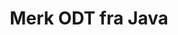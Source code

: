 ---
############################# Static ############################
layout: "auto-gen-annotation"

############################# Head ############################
head_title: "Java ODT Annotation API Annotate i C#"
head_description: "Java API for å lage og kommentere populære merknadstyper fra ODT, bilder, tegninger og dokumentfilformater."

############################# Header ############################
title: "Merk ODT fra Java"
description: ""
bg_image: "https://cms.admin.containerize.com/templates/aspose/App_Themes/V3/images/bg/header1.png"
bg_overlay: false
button:
    enable: true
    icon: "fas fa-arrow-down"
    label: "Last ned gratis prøveversjon"
    link: "https://downloads.groupdocs.com/annotation/java"

############################# About ############################
about:
    enable: true
    title: "Om GroupDocs.Annotation for Java API"
    content: |
        GroupDocs.Annotation for Java API er et bibliotek som lar deg legge til merknader til PDF, Word og andre dokumenter på Mac, Windows eller Ubuntu. [GroupDocs.Annotation for Java](/annotation/java) er et innebygd Java API for å administrere merknader med omfattende støtte for å lage, legge til, redigere, slette, trekke ut og eksportere merknader fra bilder og diverse andre dokumenter. Den fullstendige listen over støttede dokumentformater kan du se på denne [siden](https://docs.groupdocs.com/annotation/java/supported-document-formats/).
        Dette biblioteket lar deg jobbe ikke bare med ODT-dokumenter, men også med mange andre typer dokumenter som Word, Excel, PowerPoint, Outlook-e-post, Visio, Adobe, OpenDocument, OpenOffice, Photoshop, AutoCad og mange andre.
        GroupDocs.Annotation for Java API lar deg opprette og legge til nye notater, redigere merknader, trekke ut kommentarer, merknader og fjerne dem fra dokumenter. Biblioteket støtter 13 forskjellige merknadstyper, inkludert tekst, polylinje, område, understreking, punkt, vannmerke, pil, ellipse, teksterstatning, avstand, tekstfelt, ressursredaksjon i PDF, HTML, Microsoft Word-dokumenter, regneark, diagrammer, presentasjoner, tegninger, bilder og mange andre filformater.
        Eksemplet (se nedenfor) viser hvordan du arbeider med ODT-dokumentet. I dette eksemplet kan du se hovedtrinnene for hvordan du arbeider med GroupDocs. Merknad: Konfigurer en lisens, åpne et dokument du vil jobbe med, opprette en merknad, legge til dataobjekter for å angi merknadsegenskaper i henhold til dine krav og lagre resultatet på ønsket sted. Du kan også se mer detaljert på de støttede funksjonene på vår github [side](https://github.com/groupdocs-annotation/GroupDocs.Annotation-for-Java), eller i produkt [dokumentasjon](https: //docs.groupdocs.com/annotation/java/getting-started/).

############################# Steps ############################
howTo_Add:
steps_Add:
    enable: true
    title_left: "Trinn for å legge til merknader til ODT i Java"
    content_left: |
        [GroupDocs.Annotation](/annotation/java/) gjør det enkelt for Java-utviklere å legge til ulike merknadstyper til ODT-filer i enhver Java-basert applikasjon ved å implementere noen få enkle trinn.
        *   Lag svarobjekter med kommentar og dato.
        *   Opprett AreaAnnotation-objekt, angi områdealternativer og legg til svar.
        *   Opprett Annotator-objekt og legg til områdeanmerkning.
        *   Lagre utdatafil.
    title_right: "Systemkrav"
    content_right: |
        GroupDocs.Annotation for Java APIer støttes på alle større plattformer og operativsystemer. Før du utfører koden nedenfor, sørg for at du har følgende forutsetninger installert på systemet ditt.
        *   Operativsystemer: Microsoft Windows, Linux, MacOS
        *   Utviklingsmiljø: NetBeans, Intellij IDEA, Eclipse etc
        *   Java Runtime Environment: Java 7 (1.7) og nyere
        *   Få den nyeste versjonen av GroupDocs.Annotation for Java fra [GroupDocs Artifact Repository](https://repository.groupdocs.com/webapp/#/artifacts/browse/tree/General/repo/com/groupdocs/groupdocs-annotation)

############################# Preview ############################
preview_Add:
    enable: true
    title: Forhåndsvisning av merknader og kodeeksempel
    content: |
        ![Annotation preview image](https://docs.groupdocs.com/annotation/java/images/add-area-annotation.png)
    code: |
        ```java
        // Create an instance of Reply class and add comments
        Reply firstReply = new Reply();
        firstReply.setComment("First comment");
        firstReply.setRepliedOn(Calendar.getInstance().getTime());
        
        Reply secondReply = new Reply();
        secondReply.setComment("Second comment");
        secondReply.setRepliedOn(Calendar.getInstance().getTime());
        
        List<Reply> replies = new ArrayList<Reply>();
        replies.add(firstReply);
        replies.add(secondReply);
        
        // Create an instance of AreaAnnotation class and set options
        AreaAnnotation area = new AreaAnnotation();
        area.setBackgroundColor(65535);
        area.setBox(new Rectangle(100, 100, 100, 100));
        area.setCreatedOn(Calendar.getInstance().getTime());
        area.setMessage("This is area annotation");
        area.setOpacity(0.7);
        area.setPageNumber(0);
        area.setPenColor(65535);
        area.setPenStyle(PenStyle.Dot);
        area.setPenWidth((byte) 3);
        area.setReplies(replies);
        
        // Create an instance of Annotator class
        Annotator annotator = new Annotator("input.bmp");
        
        // Add annotation
        annotator.add(area);
        
        // Save to file
        annotator.save("output.bmp");
        annotator.dispose();
        ```

############################# Steps ############################
howTo_Remove:
steps_Remove:
    enable: true
    title_left: "Trinn for å fjerne merknader fra ODT i Java"
    content_left: |
        [GroupDocs.Annotation](/annotation/java/) gjør det enklere for Java-utviklere å fjerne merknadsdetaljer fra ODT-filer i enhver Java-basert applikasjon ved å implementere noen få enkle trinn.
        *   Lag svarobjekter med kommentar og dato.
        *   Instantier SaveOptions-objektet og sett AnnotationTypes = AnnotationType.None.
        *   Anrop lagringsmetode med resulterende dokumentbane eller strøm og SaveOptions-objekt.

############################# Preview ############################
preview_Remove:
    enable: true
    code: |
        ```java
        // Create an instance of Annotator class 
        Annotator annotator = new Annotator("C://input.bmp");

        // Remove annotation by set type None 
        SaveOptions saveOptions = new SaveOptions();
        saveOptions.setAnnotationTypes(AnnotationType.None);

        // Save annotation to output file
        annotator.save("C://output.bmp", saveOptions);
        annotator.dispose();
        ```

############################# Steps ############################
howTo_Edit:
steps_Edit:
    enable: true
    title_left: "Trinn for å redigere merknader fra ODT i Java"
    content_left: |
        [GroupDocs.Annotation](/annotation/java/) gjør det enklere for Java-utviklere å oppdatere ulike merknadsegenskaper fra ODT-filer i enhver Java-basert applikasjon ved å implementere noen få enkle trinn.
        *   Instantier Annotator-objekt med inndatadokumentbane eller strøm med instansierte LoadOptions med ImportAnnotations = true.
        *   Opprett en AnnotationBase-implementering og sett ID-en til den eksisterende merknaden (hvis merknaden med den ID-en ikke blir funnet, vil ingenting bli endret) eller stiliste med merknader (alle eksisterende merknader vil bli fjernet).
        *   Anrop oppdateringsmetode for Annotator-objekt med beståtte merknader.
        *   Anrop lagringsmetode med resulterende dokumentbane eller strøm og SaveOptions-objekt.

############################# Preview ############################
preview_Edit:
    enable: true
    code: |
        ```java
        String outputPath = "UpdateAnnotation.bmp";

        // Create an instance of Annotator class
        Annotator annotator = new Annotator("input.bmp");
        
        // Create an instance of Reply class for first example and add comments
        Reply reply1 = new Reply();
        reply1.setComment("Original first comment");
        reply1.setRepliedOn(Calendar.getInstance().getTime());
        
        Reply reply2 = new Reply();
        reply2.setComment("Original second comment");
        reply2.setRepliedOn(Calendar.getInstance().getTime());
        
        java.util.List replies = new ArrayList();
        replies.add(reply1);
        replies.add(reply2);
        
        // Create an instance of AreaAnnotation class and set options
        AreaAnnotation original = new AreaAnnotation();
        original.setId(1);
        original.setBackgroundColor(65535);
        original.setBox(new Rectangle(100, 100, 100, 100));
        original.setCreatedOn(Calendar.getInstance().getTime());
        original.setMessage("This is original annotation");
        original.setReplies(replies);
        
        // Add original annotation
        annotator.add(original);
        annotator.save(outputPath);
        annotator.dispose();
        
        LoadOptions loadOptions = new LoadOptions();
        
        // Open annotated document
        Annotator annotator1 = new Annotator(outputPath, loadOptions);
        
        // Create an instance of Reply class for update first example
        Reply reply3 = new Reply();
        reply3.setComment("Updated first comment");
        reply3.setRepliedOn(Calendar.getInstance().getTime());
        
        Reply reply4 = new Reply();
        reply4.setComment("Updated second comment");
        reply4.setRepliedOn(Calendar.getInstance().getTime());
        
        java.util.List replies1 = new ArrayList();
        replies1.add(reply3);
        replies1.add(reply4);

        // Suggest we want change some properties of existed annotation
        AreaAnnotation updated = new AreaAnnotation();
        updated.setId(1);
        updated.setBackgroundColor(255);
        updated.setBox(new Rectangle(0, 0, 50, 200));
        updated.setCreatedOn(Calendar.getInstance().getTime());
        updated.setMessage("This is updated annotation");
        updated.setReplies(replies1);
        
        // Update and save annotation
        annotator1.update(updated);
        annotator1.save(outputPath);
        annotator1.dispose();
        ```

############################# Steps ############################
howTo_Extract:
steps_Extract:
    enable: true
    title_left: "Trinn for å trekke ut merknader fra ODT i Java"
    content_left: |
        [GroupDocs.Annotation](/annotation/java/) gjør det enkelt for Java-utviklere å kommentere dokumenter og trekke ut merknadsinformasjon fra ODT-filer i enhver Java-basert applikasjon ved å implementere noen få enkle trinn.
        *   Lag svarobjekter med kommentar og dato.
        *   Instantier LoadOptions-objektet og kall SetImportAnnotations med sant argument.
        *   Definer variabel med typen List.
        *   Ring hent-metoden og returner resultatet til variabelen ovenfor.

############################# Preview ############################
preview_Extract:
    enable: true
    code: |
        ```java
        // For using this example input file ("annotated.bmp") must be with annotations
        LoadOptions loadOptions = new LoadOptions();
        
        // Create an instance of Annotator class and get annotations
        final Annotator annotator = new Annotator("annotated.bmp", loadOptions);
        List annotations = annotator.get();
        ```

############################# Demos ############################
demos:
    enable: true
    title: "Live-demoer for å legge til, fjerne, redigere, trekke ut merknader til dokumenter og bilder"
    content: |
        Legg til, fjern, rediger og trekk ut merknader til ODT-filen akkurat nå ved å gå til nettstedet [GroupDocs.Annotation Live Demos](https://products.groupdocs.app/annotation/family). Live-demoen har følgende fordeler

############################# About Formats ############################
about_formats:
    enable: true
    format:
        # format loop
        - icon: "far fa-file-odt"
          title: "Om ODT filformat"
          content: |
            ODT-filer er typer dokumenter laget med tekstbehandlingsapplikasjoner som er basert på OpenDocument Text File-format. Disse er laget med tekstbehandlerapplikasjoner som gratis OpenOffice Writer og kan inneholde innhold som tekst, bilder, objekter og stiler. ODT-filen er for Writer-tekstbehandleren hva DOCX er for Microsoft Word. Flere applikasjoner, inkludert Google Docs og Googles nettbaserte tekstbehandler som følger med Google Drive, kan åpne ODT-filene for redigering. Microsoft Word kan også åpne ODT-filer og lagre dem i andre formater som DOC og DOCX.

          link: "https://docs.fileformat.com/image/odt/"

############################# More Formats ############################
more_formats:
    enable: true
    title: "Arbeide med andre populære dokumentformater"
    content: |
        Oppdater merknadsegenskaper fra noen av de populære filformatene som angitt nedenfor.
    format:
        # format loop
        - name: "Annotate PDF document"
          link: "https://products.groupdocs.com/annotation/java/pdf/"
          description: "Adobe Portable Document Format"

        # format loop
        - name: "Annotate DOC document"
          link: "https://products.groupdocs.com/annotation/java/doc/"
          description: "Microsoft Word Document"

        # format loop
        - name: "Annotate DOCM document"
          link: "https://products.groupdocs.com/annotation/java/docm/"
          description: "Microsoft Word Macro-Enabled Document"

        # format loop
        - name: "Annotate DOCX document"
          link: "https://products.groupdocs.com/annotation/java/docx/"
          description: "Microsoft Word Open XML Document"

        # format loop
        - name: "Annotate DOT document"
          link: "https://products.groupdocs.com/annotation/java/dot/"
          description: "Microsoft Word Document Template"

        # format loop
        - name: "Annotate DOTX document"
          link: "https://products.groupdocs.com/annotation/java/dotx/"
          description: "Word Open XML Document Template"

        # format loop
        - name: "Annotate RTF document"
          link: "https://products.groupdocs.com/annotation/java/rtf/"
          description: "Rich Text Document"

        # format loop
        - name: "Annotate ODT document"
          link: "https://products.groupdocs.com/annotation/java/odt/"
          description: "Open Document Text"

        # format loop
        - name: "Annotate XLS document"
          link: "https://products.groupdocs.com/annotation/java/xls/"
          description: "Microsoft Excel Binary File Format"

        # format loop
        - name: "Annotate XLSX document"
          link: "https://products.groupdocs.com/annotation/java/xlsx/"
          description: "Microsoft Excel Open XML Spreadsheet"

        # format loop
        - name: "Annotate XLSM document"
          link: "https://products.groupdocs.com/annotation/java/xlsm/"
          description: "Microsoft Excel Macro-Enabled Spreadsheet"

        # format loop
        - name: "Annotate XLSB document"
          link: "https://products.groupdocs.com/annotation/java/xlsb/"
          description: "Microsoft Excel Binary Worksheet"

        # format loop
        - name: "Annotate ODS document"
          link: "https://products.groupdocs.com/annotation/java/ods/"
          description: "Open Document Spreadsheet"

        # format loop
        - name: "Annotate PPT document"
          link: "https://products.groupdocs.com/annotation/java/ppt/"
          description: "PowerPoint Presentation"

        # format loop
        - name: "Annotate PPTX document"
          link: "https://products.groupdocs.com/annotation/java/pptx/"
          description: "PowerPoint Open XML Presentation"

        # format loop
        - name: "Annotate PPSX document"
          link: "https://products.groupdocs.com/annotation/java/ppsx/"
          description: "PowerPoint Open XML Slide Show"

        # format loop
        - name: "Annotate POTM document"
          link: "https://products.groupdocs.com/annotation/java/potm/"
          description: "Microsoft PowerPoint Template"

        # format loop
        - name: "Annotate PPTM document"
          link: "https://products.groupdocs.com/annotation/java/pptm/"
          description: "Microsoft PowerPoint Presentation"

        # format loop
        - name: "Annotate PPS document"
          link: "https://products.groupdocs.com/annotation/java/pps/"
          description: "Microsoft PowerPoint 97-2003 Slide Show"

        # format loop
        - name: "Annotate ODP document"
          link: "https://products.groupdocs.com/annotation/java/odp/"
          description: "OpenDocument Presentation"

        # format loop
        - name: "Annotate HTML document"
          link: "https://products.groupdocs.com/annotation/java/html/"
          description: "HyperText Markup Language"

        # format loop
        - name: "Annotate TIFF document"
          link: "https://products.groupdocs.com/annotation/java/tiff/"
          description: "Tagged Image File Format"

        # format loop
        - name: "Annotate JPEG document"
          link: "https://products.groupdocs.com/annotation/java/jpeg/"
          description: "JPEG Image"

        # format loop
        - name: "Annotate PNG document"
          link: "https://products.groupdocs.com/annotation/java/png/"
          description: "Portable Network Graphic"

        # format loop
        - name: "Annotate EML document"
          link: "https://products.groupdocs.com/annotation/java/eml/"
          description: "E-mail Message"

        # format loop
        - name: "Annotate MSG document"
          link: "https://products.groupdocs.com/annotation/java/msg/"
          description: "Microsoft Outlook E-mail Message"

        # format loop
        - name: "Annotate VSD document"
          link: "https://products.groupdocs.com/annotation/java/vsd/"
          description: "Microsoft Visio 2003-2010 Drawing"

        # format loop
        - name: "Annotate VSDX document"
          link: "https://products.groupdocs.com/annotation/java/vsdx/"
          description: "Microsoft Visio Drawing"

        # format loop
        - name: "Annotate VSS document"
          link: "https://products.groupdocs.com/annotation/java/vss/"
          description: "Microsoft Visio 2003-2010 Stencil"

        # format loop
        - name: "Annotate VST document"
          link: "https://products.groupdocs.com/annotation/java/vst/"
          description: "Microsoft Visio 2013 Stencil"

        # format loop
        - name: "Annotate DWG document"
          link: "https://products.groupdocs.com/annotation/java/dwg/"
          description: "Autodesk Design Data Formats"

        # format loop
        - name: "Annotate DXF document"
          link: "https://products.groupdocs.com/annotation/java/dxf/"
          description: "AutoCAD Drawing Interchange"

        # format loop
        - name: "Annotate DCM document"
          link: "https://products.groupdocs.com/annotation/java/dcm/"
          description: "Digital Imaging and Communications in Medicine"

        # format loop
        - name: "Annotate WMF document"
          link: "https://products.groupdocs.com/annotation/java/wmf/"
          description: "Windows Metafile"

        # format loop
        - name: "Annotate EMF document"
          link: "https://products.groupdocs.com/annotation/java/emf/"
          description: "Enhanced Metafile Format"


############################# Back to top ###############################
back_to_top:
    enable: true
---